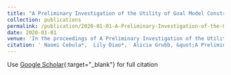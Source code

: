 ```yaml
---
title: "A Preliminary Investigation of the Utility of Goal Model Construction"
collection: publications
permalink: /publication/2020-01-01-A-Preliminary-Investigation-of-the-Utility-of-Goal-Model-Construction
date: 2020-01-01
venue: 'In the proceedings of A Preliminary Investigation of the Utility of Goal Model Construction'
citation: ' Naomi Cebula*,  Lily Diao*,  Alicia Grubb, &quot;A Preliminary Investigation of the Utility of Goal Model Construction.&quot; In the proceedings of A Preliminary Investigation of the Utility of Goal Model Construction, 2020.'
---
```

Use [Google Scholar](https://scholar.google.com/scholar?q=A+Preliminary+Investigation+of+the+Utility+of+Goal+Model+Construction){:target="_blank"} for full citation